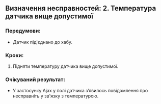 ## Визначення несправностей: 2. Температура датчика вище допустимої

### Передумови:
 - Датчик під'єднано до хабу.

### Кроки:
1. Підняти температуру датчика вище допустимої.

### Очікуваний результат:
- У застосунку Ajax у полі датчика зʼявилось повідомлення про несправніть у зв'язку з температурою.